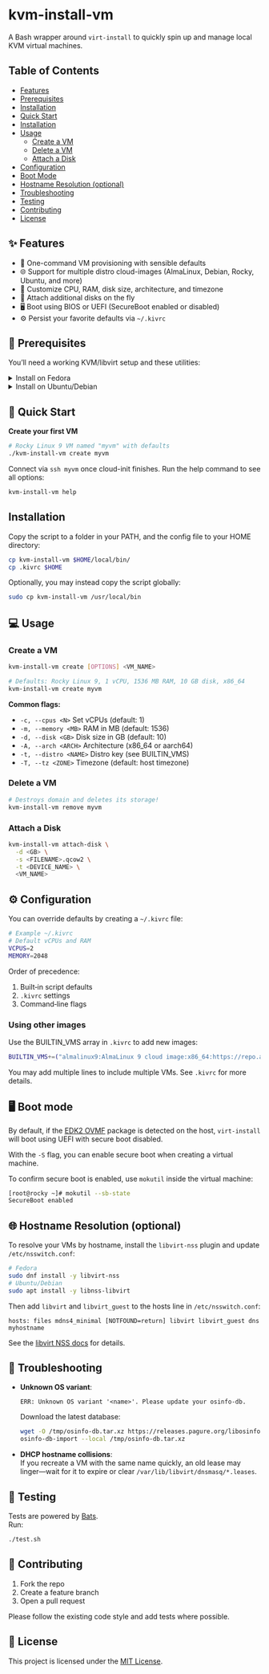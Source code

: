 # kvm-install-vm

A Bash wrapper around `virt-install` to quickly spin up and manage local KVM virtual machines.

## Table of Contents

- [Features](#features)
- [Prerequisites](#prerequisites)
- [Installation](#installation)
- [Quick Start](#quick-start)
- [Installation](#installation)
- [Usage](#usage)
   - [Create a VM](#create-a-vm)
   - [Delete a VM](#delete-a-vm)
   - [Attach a Disk](#attach-a-disk)
- [Configuration](#configuration)
- [Boot Mode](#boot-mode)
- [Hostname Resolution (optional)](#hostname-resolution-optional)
- [Troubleshooting](#troubleshooting)
- [Testing](#testing)
- [Contributing](#contributing)
- [License](#license)

## ✨ Features

- 🚀 One-command VM provisioning with sensible defaults
- 🌐 Support for multiple distro cloud-images (AlmaLinux, Debian, Rocky, Ubuntu, and more)
- 🔧 Customize CPU, RAM, disk size, architecture, and timezone
- 💾 Attach additional disks on the fly
- 🖥️ Boot using BIOS or UEFI (SecureBoot enabled or disabled)
- ⚙️ Persist your favorite defaults via `~/.kivrc`

## 🔧 Prerequisites

You’ll need a working KVM/libvirt setup and these utilities:

<details>
<summary>Install on Fedora</summary>

```bash
sudo dnf install -y \
  virt-install \
  libguestfs-tools-c \
  qemu-img \
  libvirt-client \
  libosinfo \
  wget
```

</details>

<details>
<summary>Install on Ubuntu/Debian</summary>

```bash
sudo apt update && sudo apt install -y \
  virtinst \
  libguestfs-tools \
  qemu-utils \
  libvirt-clients \
  libosinfo-bin \
  wget
```

</details>

## 🚀 Quick Start

**Create your first VM**

```bash
# Rocky Linux 9 VM named "myvm" with defaults
./kvm-install-vm create myvm
```

Connect via `ssh myvm` once cloud-init finishes. Run the help command to see all options:

```bash
kvm-install-vm help
```

## Installation

Copy the script to a folder in your PATH, and the config file to your HOME directory:

```bash
cp kvm-install-vm $HOME/local/bin/
cp .kivrc $HOME
```

Optionally, you may instead copy the script globally:

```bash
sudo cp kvm-install-vm /usr/local/bin
```

## 💻 Usage

### Create a VM
```bash
kvm-install-vm create [OPTIONS] <VM_NAME>
```

```bash
# Defaults: Rocky Linux 9, 1 vCPU, 1536 MB RAM, 10 GB disk, x86_64
kvm-install-vm create myvm
```

**Common flags:**
- `-c, --cpus <N>`       Set vCPUs (default: 1)
- `-m, --memory <MB>`    RAM in MB (default: 1536)
- `-d, --disk <GB>`      Disk size in GB (default: 10)
- `-A, --arch <ARCH>`    Architecture (x86_64 or aarch64)
- `-t, --distro <NAME>`  Distro key (see BUILTIN_VMS)
- `-T, --tz <ZONE>`      Timezone (default: host timezone)

### Delete a VM

```bash
# Destroys domain and deletes its storage!
kvm-install-vm remove myvm
```

### Attach a Disk

```bash
kvm-install-vm attach-disk \
  -d <GB> \
  -s <FILENAME>.qcow2 \
  -t <DEVICE_NAME> \
  <VM_NAME>
```

## ⚙️ Configuration

You can override defaults by creating a `~/.kivrc` file:

```bash
# Example ~/.kivrc
# Default vCPUs and RAM
VCPUS=2
MEMORY=2048
```

Order of precedence:

1. Built‑in script defaults
2. `.kivrc` settings
3. Command‑line flags

### Using other images

Use the BUILTIN_VMS array in `.kivrc` to add new images:

```bash
BUILTIN_VMS+=("almalinux9:AlmaLinux 9 cloud image:x86_64:https://repo.almalinux.org/almalinux/9/cloud/images/AlmaLinux-9-cloud.qcow2|almalinux")
```

You may add multiple lines to include multiple VMs. See `.kivrc` for more details.

## 🖥️ Boot mode

By default, if the [EDK2 OVMF](https://github.com/tianocore/tianocore.github.io/wiki/OVMF) package is detected on the host, `virt-install` will boot using UEFI with secure boot disabled.

With the `-S` flag, you can enable secure boot when creating a virtual machine.

To confirm secure boot is enabled, use `mokutil` inside the virtual machine:

```bash
[root@rocky ~]# mokutil --sb-state
SecureBoot enabled
```

## 🌐 Hostname Resolution (optional)

To resolve your VMs by hostname, install the `libvirt-nss` plugin and update `/etc/nsswitch.conf`:

```bash
# Fedora
sudo dnf install -y libvirt-nss
# Ubuntu/Debian
sudo apt install -y libnss-libvirt
```

Then add `libvirt` and `libvirt_guest` to the hosts line in `/etc/nsswitch.conf`:

```
hosts: files mdns4_minimal [NOTFOUND=return] libvirt libvirt_guest dns myhostname
```

See the [libvirt NSS docs](https://libvirt.org/nss.html) for details.

## 🐞 Troubleshooting

- **Unknown OS variant**:

  ```
  ERR: Unknown OS variant '<name>'. Please update your osinfo-db.
  ```

  Download the latest database:

  ```bash
  wget -O /tmp/osinfo-db.tar.xz https://releases.pagure.org/libosinfo/osinfo-db-$(date +%Y%m%d).tar.xz
  osinfo-db-import --local /tmp/osinfo-db.tar.xz
  ```

- **DHCP hostname collisions**:\
  If you recreate a VM with the same name quickly, an old lease may linger—wait for it to expire or clear `/var/lib/libvirt/dnsmasq/*.leases`.

## 🧪 Testing

Tests are powered by [Bats](https://github.com/bats-core/bats-core).\
Run:

```bash
./test.sh
```

## 🤝 Contributing

1. Fork the repo
2. Create a feature branch
3. Open a pull request

Please follow the existing code style and add tests where possible.

## 📄 License

This project is licensed under the [MIT License](LICENSE).
